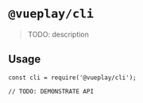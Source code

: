 # `@vueplay/cli`

> TODO: description

## Usage

```
const cli = require('@vueplay/cli');

// TODO: DEMONSTRATE API
```
